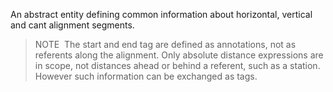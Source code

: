 An abstract entity defining common information about horizontal, vertical and cant alignment segments.

> NOTE&nbsp; The start and end tag are defined as annotations, not as referents along the alignment. Only absolute distance expressions are in scope, not distances ahead or behind a referent, such as a station. However such information can be exchanged as tags.
